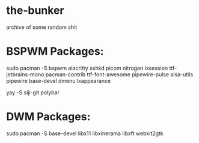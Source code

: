 # the-bunker
archive of some random shit 

# BSPWM Packages:
sudo pacman -S bspwm alacritty sxhkd picom nitrogen lxsession ttf-jetbrains-mono pacman-contrib ttf-font-awesome pipewire-pulse alsa-utils pipewire base-devel dmenu lxappearance 

yay -S siji-git polybar

# DWM Packages: 
sudo pacman -S base-devel libx11 libxinerama libxft webkit2gtk
